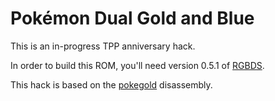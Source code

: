 # Pokémon Dual Gold and Blue

This is an in-progress TPP anniversary hack.

In order to build this ROM, you'll need version 0.5.1 of [RGBDS].

This hack is based on the [pokegold] disassembly.

[RGBDS]: https://github.com/gbdev/rgbds
[pokegold]: https://github.com/pret/pokegold

